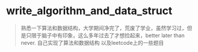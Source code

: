# write_algorithm_and_data_struct

> 熟悉一下算法和数据结构，大学期间净完了，荒废了学业，虽然学习过，但是只限于脑子中有印象，这么多年过去了才想捡起来，better later than never.
> 自己实现了算法和数据结构 以及leetcode上的一些题目
